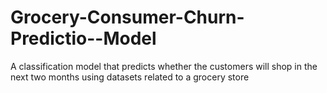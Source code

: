 # Grocery-Consumer-Churn-Predictio--Model
A classification model that predicts whether the
customers will shop in the next two months using datasets related
to a grocery store
